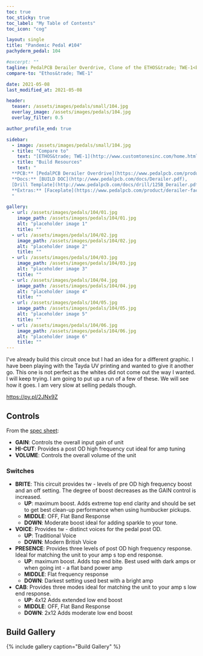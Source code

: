 ```yaml
---
toc: true
toc_sticky: true
toc_label: "My Table of Contents"
toc_icon: "cog"

layout: single
title: "Pandemic Pedal #104"
pachyderm_pedal: 104

#excerpt: ""
tagline: PedalPCB Derailer Overdrive, Clone of the ETHOS&trade; TWE-1<br>"If there's shouting after you, keep going. Don't ever stop. Keep going" - Harriet Tubman
compare-to: "Ethos&trade; TWE-1"

date: 2021-05-08
last_modified_at: 2021-05-08

header:
  teaser: /assets/images/pedals/small/104.jpg
  overlay_image: /assets/images/pedals/104.jpg
  overlay_filter: 0.5

author_profile_end: true

sidebar:
  - image: /assets/images/pedals/small/104.jpg
  - title: "Compare to"
    text: "[ETHOS&trade; TWE-1](http://www.customtonesinc.com/home.html)"
  - title: "Build Resources"
    text: "
  **PCB:** [PedalPCB Derailer Overdrive](https://www.pedalpcb.com/product/derailer/)<br>
  **Docs:** [BUILD DOC](http://www.pedalpcb.com/docs/Derailer.pdf),
  [Drill Template](http://www.pedalpcb.com/docs/drill/125B_Derailer.pdf)<br>
  **Extras:** [Faceplate](https://www.pedalpcb.com/product/derailer-faceplate/)
  "

gallery:
  - url: /assets/images/pedals/104/01.jpg
    image_path: /assets/images/pedals/104/01.jpg
    alt: "placeholder image 1"
    title: ""
  - url: /assets/images/pedals/104/02.jpg
    image_path: /assets/images/pedals/104/02.jpg
    alt: "placeholder image 2"
    title: ""
  - url: /assets/images/pedals/104/03.jpg
    image_path: /assets/images/pedals/104/03.jpg
    alt: "placeholder image 3"
    title: ""
  - url: /assets/images/pedals/104/04.jpg
    image_path: /assets/images/pedals/104/04.jpg
    alt: "placeholder image 4"
    title: ""
  - url: /assets/images/pedals/104/05.jpg
    image_path: /assets/images/pedals/104/05.jpg
    alt: "placeholder image 5"
    title: ""
  - url: /assets/images/pedals/104/06.jpg
    image_path: /assets/images/pedals/104/06.jpg
    alt: "placeholder image 6"
    title: ""
---
```


I've already build this circuit once but I had an idea for a different graphic. I have been playing with the Tayda UV printing and wanted to give it another go. This one is not perfect as the whites did not come out the way I wanted. I will keep trying. I am going to put up a run of a few of these. We will see how it goes. I am very slow at selling pedals though.

https://py.pl/2JNx9Z

## Controls

From the [spec sheet](http://nebula.wsimg.com/b93a80acc190adf9a86f67bd5f88eaa3?AccessKeyId=15E3D289471B90FCC117&disposition=0&alloworigin=1):

* **GAIN**: Controls the overall input gain of unit
* **HI-CUT**: Provides a post OD high frequency cut ideal for amp tuning
* **VOLUME**: Controls the overall volume of the unit

### Switches

- **BRITE**: This circuit provides tw  - levels of pre OD high frequency boost and an off setting. The degree of boost decreases
 as the GAIN control is increased.
  - **UP**: maximum boost. Adds extreme top end clarity and should be set to get best clean-up performance when
 using humbucker pickups.
  - **MIDDLE**: OFF, Flat Band Response
  - **DOWN**: Moderate boost ideal for adding sparkle to your tone.
- **VOICE**: Provides tw  - distinct voices for the pedal post OD.
  - **UP**: Traditional Voice
  - **DOWN**: Modern British Voice
- **PRESENCE**: Provides three levels of post OD high frequency response. Ideal for matching the unit to your amp s top end
 response.
  - **UP**: maximum boost. Adds top end bite. Best used with dark amps or when going int  - a flat band power amp
  - **MIDDLE**: Flat frequency response
  - **DOWN**: Darkest setting used best with a bright amp
- **CAB**: Provides three modes ideal for matching the unit to your amp s low end response.
  - **UP**: 4x12 Adds extended low end boost
  - **MIDDLE**: OFF, Flat Band Response
  - **DOWN**: 2x12 Adds moderate low end boost

## Build Gallery

{% include gallery caption="Build Gallery" %}
